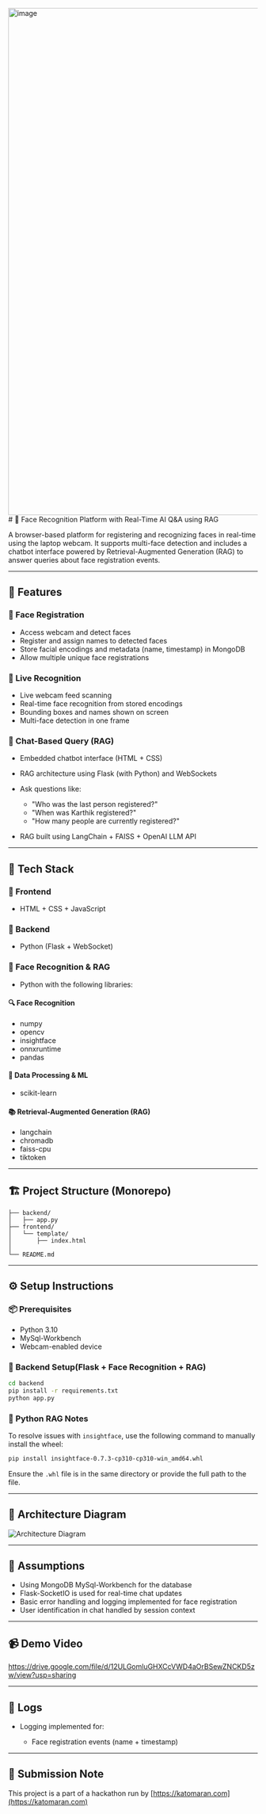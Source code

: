 <img width="1536" height="1024" alt="image" src="https://github.com/user-attachments/assets/779dcad3-870b-42a2-904c-2e4b0ee8582f" /># 🧠 Face Recognition Platform with Real-Time AI Q&A using RAG

A browser-based platform for registering and recognizing faces in real-time using the laptop webcam. It supports multi-face detection and includes a chatbot interface powered by Retrieval-Augmented Generation (RAG) to answer queries about face registration events.

---

## 🚀 Features

### 🔐 Face Registration

* Access webcam and detect faces
* Register and assign names to detected faces
* Store facial encodings and metadata (name, timestamp) in MongoDB
* Allow multiple unique face registrations

### 🧠 Live Recognition

* Live webcam feed scanning
* Real-time face recognition from stored encodings
* Bounding boxes and names shown on screen
* Multi-face detection in one frame

### 💬 Chat-Based Query (RAG)

* Embedded chatbot interface (HTML + CSS)
* RAG architecture using Flask (with Python) and WebSockets
* Ask questions like:

  * "Who was the last person registered?"
  * "When was Karthik registered?"
  * "How many people are currently registered?"
* RAG built using LangChain + FAISS + OpenAI LLM API

---

## 🧠 Tech Stack

### 💅 Frontend

* HTML + CSS + JavaScript

### 💅 Backend

* Python (Flask + WebSocket)

### 🤖 Face Recognition & RAG

* Python with the following libraries:

#### 🔍 Face Recognition

* numpy  
* opencv  
* insightface  
* onnxruntime  
* pandas  

#### 📆 Data Processing & ML

* scikit-learn  

#### 📚 Retrieval-Augmented Generation (RAG)

* langchain  
* chromadb  
* faiss-cpu  
* tiktoken  

---


## 🏗 Project Structure (Monorepo)

```
├── backend/
│   ├── app.py
├── frontend/
│   └── template/
│       ├── index.html
│
└── README.md
```

---

## ⚙️ Setup Instructions

### 📦 Prerequisites

* Python 3.10
* MySql-Workbench
* Webcam-enabled device

### 🔧 Backend Setup(Flask + Face Recognition + RAG)

```bash
cd backend
pip install -r requirements.txt
python app.py
```

### 🧠 Python RAG Notes

To resolve issues with `insightface`, use the following command to manually install the wheel:

```bash
pip install insightface-0.7.3-cp310-cp310-win_amd64.whl
```

Ensure the `.whl` file is in the same directory or provide the full path to the file.

---

## 🧱 Architecture Diagram

![Architecture Diagram](https://chat.openai.com/cdn/pub/file-KtbFJqxtB64hwMWgwALWgA)

---

## 📜 Assumptions

* Using MongoDB MySql-Workbench for the database
* Flask-SocketIO  is used for real-time chat updates
* Basic error handling and logging implemented for face registration
* User identification in chat handled by session context

---

## 📹 Demo Video

https://drive.google.com/file/d/12ULGomluGHXCcVWD4aOrBSewZNCKD5zw/view?usp=sharing

---

## 📜 Logs

* Logging implemented for:

  * Face registration events (name + timestamp)

---

## 🏁 Submission Note

This project is a part of a hackathon run by [https://katomaran.com](https://katomaran.com)
